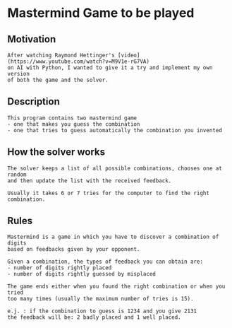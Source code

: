 # Mastermind Game to be played

## Motivation

    After watching Raymond Hettinger's [video](https://www.youtube.com/watch?v=M9V1e-rG7VA)
    on AI with Python, I wanted to give it a try and implement my own version 
    of both the game and the solver.


## Description

    This program contains two mastermind game
    - one that makes you guess the combination
    - one that tries to guess automatically the combination you invented


## How the solver works

    The solver keeps a list of all possible combinations, chooses one at random
    and then update the list with the received feedback.

    Usually it takes 6 or 7 tries for the computer to find the right 
    combination.


## Rules
    
    Mastermind is a game in which you have to discover a combination of digits
    based on feedbacks given by your opponent.

    Given a combination, the types of feedback you can obtain are:
    - number of digits rightly placed
    - number of digits rightly guessed by misplaced

    The game ends either when you found the right combination or when you tried
    too many times (usually the maximum number of tries is 15).

    e.j. : if the combination to guess is 1234 and you give 2131
    the feedback will be: 2 badly placed and 1 well placed.
